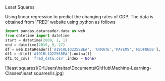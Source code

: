 Least Squares​


Using linear regression to predict the changing rates of GDP. The data is obtained from 'FRED' website using python as follows

```python
import pandas_datareader.data as web
from datetime import datetime
start = datetime(2009, 1, 1)
end = datetime(2019, 9, 27)
df = web.DataReader(['A191RL1Q225SBEA', 'UNRATE','PAYEMS','FEDFUNDS'], 'fred', start, end) # 参数看上面的解释
df1 = df[df['A191RL1Q225SBEA'].notna()]
df1.to_csv( 'fred_data.csv',index = None)
```

![least squares](C:\Users\haitao\Documents\GitHub\Machine-Learning-Classes\least squares\ls.jpg)


